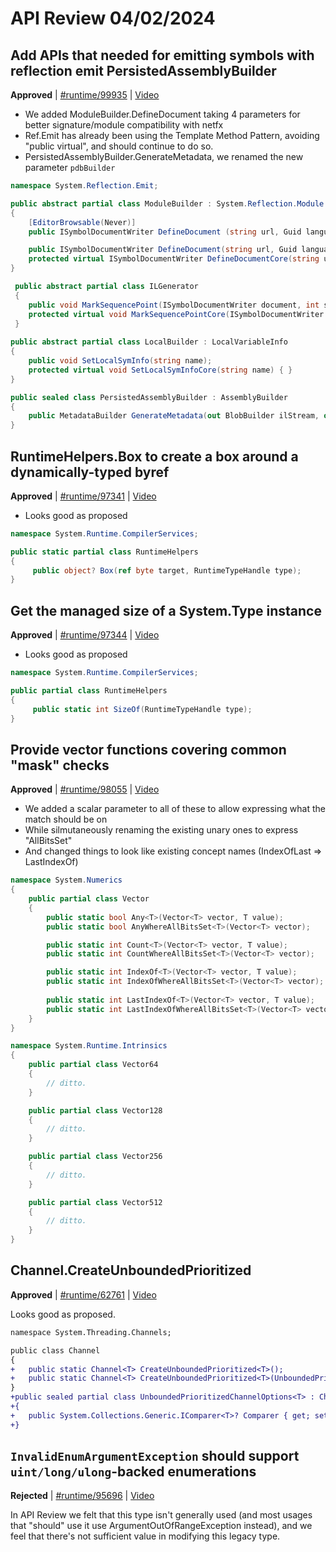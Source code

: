 # API Review 04/02/2024

## Add APIs that needed for emitting symbols with reflection emit PersistedAssemblyBuilder

**Approved** | [#runtime/99935](https://github.com/dotnet/runtime/issues/99935#issuecomment-2032668480) | [Video](https://www.youtube.com/watch?v=D8yEKyCdTRA&t=0h0m0s)


* We added ModuleBuilder.DefineDocument taking 4 parameters for better signature/module compatibility with netfx
* Ref.Emit has already been using the Template Method Pattern, avoiding "public virtual", and should continue to do so.
* PersistedAssemblyBuilder.GenerateMetadata, we renamed the new parameter `pdbBuilder`

```c#
namespace System.Reflection.Emit;

public abstract partial class ModuleBuilder : System.Reflection.Module
{
    [EditorBrowsable(Never)]
    public ISymbolDocumentWriter DefineDocument (string url, Guid language, Guid languageVendor, Guid documentType) => DefineDocument(url, language);

    public ISymbolDocumentWriter DefineDocument(string url, Guid language = default);
    protected virtual ISymbolDocumentWriter DefineDocumentCore(string url, Guid language = default);
}

 public abstract partial class ILGenerator
 {
    public void MarkSequencePoint(ISymbolDocumentWriter document, int startLine, int startColumn, int endLine, int endColumn) { }
    protected virtual void MarkSequencePointCore(ISymbolDocumentWriter document, int startLine, int startColumn, int endLine, int endColumn) { }
 }
 
public abstract partial class LocalBuilder : LocalVariableInfo
{
    public void SetLocalSymInfo(string name);
    protected virtual void SetLocalSymInfoCore(string name) { }
}

public sealed class PersistedAssemblyBuilder : AssemblyBuilder
{
    public MetadataBuilder GenerateMetadata(out BlobBuilder ilStream, out BlobBuilder mappedFieldData, out MetadataBuilder pdbBuilder) { }
}
```
## RuntimeHelpers.Box to create a box around a dynamically-typed byref

**Approved** | [#runtime/97341](https://github.com/dotnet/runtime/issues/97341#issuecomment-2032677180) | [Video](https://www.youtube.com/watch?v=D8yEKyCdTRA&t=0h32m25s)


* Looks good as proposed

```c#
namespace System.Runtime.CompilerServices;

public static partial class RuntimeHelpers
{
     public object? Box(ref byte target, RuntimeTypeHandle type);
}
```
## Get the managed size of a System.Type instance

**Approved** | [#runtime/97344](https://github.com/dotnet/runtime/issues/97344#issuecomment-2032680084) | [Video](https://www.youtube.com/watch?v=D8yEKyCdTRA&t=0h37m28s)


* Looks good as proposed

```c#
namespace System.Runtime.CompilerServices;

public partial class RuntimeHelpers
{
     public static int SizeOf(RuntimeTypeHandle type);
}
```
## Provide vector functions covering common "mask" checks

**Approved** | [#runtime/98055](https://github.com/dotnet/runtime/issues/98055#issuecomment-2032720254) | [Video](https://www.youtube.com/watch?v=D8yEKyCdTRA&t=0h38m14s)


* We added a scalar parameter to all of these to allow expressing what the match should be on
* While silmutaneously renaming the existing unary ones to express "AllBitsSet"
* And changed things to look like existing concept names (IndexOfLast => LastIndexOf)

```c#
namespace System.Numerics
{
    public partial class Vector
    {
        public static bool Any<T>(Vector<T> vector, T value);
        public static bool AnyWhereAllBitsSet<T>(Vector<T> vector);

        public static int Count<T>(Vector<T> vector, T value);
        public static int CountWhereAllBitsSet<T>(Vector<T> vector);

        public static int IndexOf<T>(Vector<T> vector, T value);
        public static int IndexOfWhereAllBitsSet<T>(Vector<T> vector);
        
        public static int LastIndexOf<T>(Vector<T> vector, T value);
        public static int LastIndexOfWhereAllBitsSet<T>(Vector<T> vector);
    }
}

namespace System.Runtime.Intrinsics
{
    public partial class Vector64
    {
        // ditto.
    }

    public partial class Vector128
    {
        // ditto.
    }

    public partial class Vector256
    {
        // ditto.
    }

    public partial class Vector512
    {
        // ditto.
    }
}
```
## Channel.CreateUnboundedPrioritized

**Approved** | [#runtime/62761](https://github.com/dotnet/runtime/issues/62761#issuecomment-2032793065) | [Video](https://www.youtube.com/watch?v=D8yEKyCdTRA&t=1h2m34s)

Looks good as proposed.

```diff
namespace System.Threading.Channels;

public class Channel
{
+   public static Channel<T> CreateUnboundedPrioritized<T>();
+   public static Channel<T> CreateUnboundedPrioritized<T>(UnboundedPrioritizedChannelOptions<T> options);
}
+public sealed partial class UnboundedPrioritizedChannelOptions<T> : ChannelOptions
+{
+   public System.Collections.Generic.IComparer<T>? Comparer { get; set; }
+}
```
## `InvalidEnumArgumentException` should support `uint/long/ulong`-backed enumerations

**Rejected** | [#runtime/95696](https://github.com/dotnet/runtime/issues/95696#issuecomment-2032835697) | [Video](https://www.youtube.com/watch?v=D8yEKyCdTRA&t=1h33m31s)

In API Review we felt that this type isn't generally used (and most usages that "should" use it use ArgumentOutOfRangeException instead), and we feel that there's not sufficient value in modifying this legacy type.
